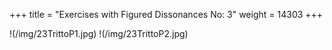 +++
title = "Exercises with Figured Dissonances No: 3"
weight = 14303
+++

!(/img/23TrittoP1.jpg)
!(/img/23TrittoP2.jpg)
